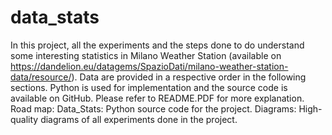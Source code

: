 # data_stats

In this project, all the experiments and the steps done to do understand some interesting statistics in Milano Weather Station (available on https://dandelion.eu/datagems/SpazioDati/milano-weather-station-data/resource/). Data  are provided in a respective order in the following sections. Python is used for implementation and the source code is available on GitHub. 
Please refer to README.PDF for more explanation.
Road map:
  Data_Stats: Python source code for the project.
  Diagrams: High-quality diagrams of all experiments done in the project.
